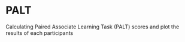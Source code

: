 # PALT
Calculating Paired Associate Learning Task (PALT) scores and plot the results of each participants
